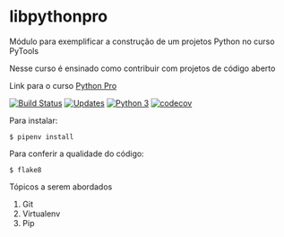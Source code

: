 # libpythonpro
Módulo para exemplificar a construção de um projetos Python no curso PyTools

Nesse curso é ensinado como contribuir com projetos de código aberto

Link para o curso [Python Pro](https://www.python.pro.br/)

[![Build Status](https://travis-ci.com/alvesgabriel/libpythonpro.svg?branch=master)](https://travis-ci.com/alvesgabriel/libpythonpro)
[![Updates](https://pyup.io/repos/github/alvesgabriel/libpythonpro/shield.svg)](https://pyup.io/repos/github/alvesgabriel/libpythonpro/)
[![Python 3](https://pyup.io/repos/github/alvesgabriel/libpythonpro/python-3-shield.svg)](https://pyup.io/repos/github/alvesgabriel/libpythonpro/)
[![codecov](https://codecov.io/gh/alvesgabriel/libpythonpro/branch/master/graph/badge.svg)](https://codecov.io/gh/alvesgabriel/libpythonpro)


Para instalar:

```console
$ pipenv install
```

Para conferir a qualidade do código:

```console
$ flake8
```

Tópicos a serem abordados
 1. Git
 2. Virtualenv
 3. Pip